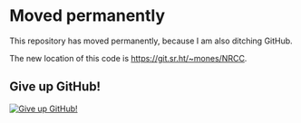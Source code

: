 # Moved permanently

This repository has moved permanently, because I am also ditching
GitHub.

The new location of this code is <https://git.sr.ht/~mones/NRCC>.


## Give up GitHub!

[![Give up GitHub!](https://sfconservancy.org/img/GiveUpGitHub.svg)](https://sfconservancy.org/GiveUpGitHub/)
